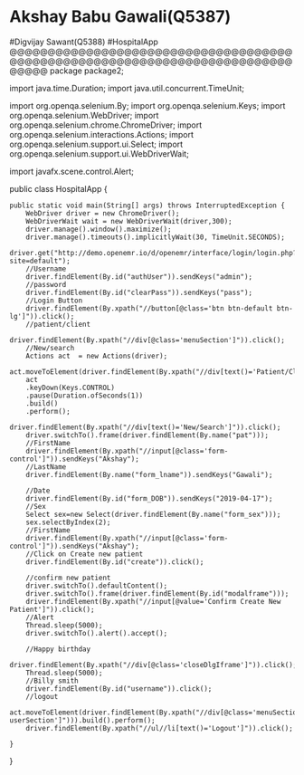 # Akshay Babu Gawali(Q5387)
#Digvijay Sawant(Q5388)
#HospitalApp
@@@@@@@@@@@@@@@@@@@@@@@@@@@@@@@@@@@@@@@@@@@@@@@@@@@@@@@@@@@@@@@@@@@@@@@@@@@@@@@
package package2;

import java.time.Duration;
import java.util.concurrent.TimeUnit;

import org.openqa.selenium.By;
import org.openqa.selenium.Keys;
import org.openqa.selenium.WebDriver;
import org.openqa.selenium.chrome.ChromeDriver;
import org.openqa.selenium.interactions.Actions;
import org.openqa.selenium.support.ui.Select;
import org.openqa.selenium.support.ui.WebDriverWait;

import javafx.scene.control.Alert;

public class HospitalApp {

	public static void main(String[] args) throws InterruptedException {
		WebDriver driver = new ChromeDriver();
		WebDriverWait wait = new WebDriverWait(driver,300);
		driver.manage().window().maximize();
		driver.manage().timeouts().implicitlyWait(30, TimeUnit.SECONDS);
		driver.get("http://demo.openemr.io/d/openemr/interface/login/login.php?site=default");
		//Username
		driver.findElement(By.id("authUser")).sendKeys("admin");
		//password
		driver.findElement(By.id("clearPass")).sendKeys("pass");
		//Login Button
		driver.findElement(By.xpath("//button[@class='btn btn-default btn-lg']")).click();
		//patient/client
		driver.findElement(By.xpath("//div[@class='menuSection']")).click();
		//New/search
		Actions act  = new Actions(driver);
		act.moveToElement(driver.findElement(By.xpath("//div[text()='Patient/Client']"))).build().perform();
		act
		.keyDown(Keys.CONTROL)
		.pause(Duration.ofSeconds(1))
		.build()
		.perform();
		driver.findElement(By.xpath("//div[text()='New/Search']")).click();
		driver.switchTo().frame(driver.findElement(By.name("pat")));
		//FirstName
		driver.findElement(By.xpath("//input[@class='form-control']")).sendKeys("Akshay");
		//LastName
		driver.findElement(By.name("form_lname")).sendKeys("Gawali");

		//Date
		driver.findElement(By.id("form_DOB")).sendKeys("2019-04-17");
		//Sex
		Select sex=new Select(driver.findElement(By.name("form_sex")));
		sex.selectByIndex(2);
		//FirstName
		driver.findElement(By.xpath("//input[@class='form-control']")).sendKeys("Akshay");
		//Click on Create new patient
		driver.findElement(By.id("create")).click();

		//confirm new patient
		driver.switchTo().defaultContent();
		driver.switchTo().frame(driver.findElement(By.id("modalframe")));
		driver.findElement(By.xpath("//input[@value='Confirm Create New Patient']")).click();
		//Alert
		Thread.sleep(5000);
		driver.switchTo().alert().accept();

		//Happy birthday
		driver.findElement(By.xpath("//div[@class='closeDlgIframe']")).click();
		Thread.sleep(5000);
		//Billy smith
		driver.findElement(By.id("username")).click();
		//logout
		act.moveToElement(driver.findElement(By.xpath("//div[@class='menuSection userSection']"))).build().perform();
		driver.findElement(By.xpath("//ul//li[text()='Logout']")).click();

	}

}

